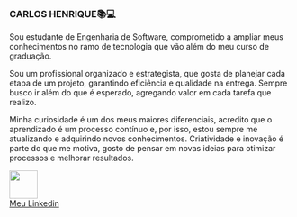 ### CARLOS HENRIQUE📚💻

Sou estudante de Engenharia de Software, comprometido a ampliar meus conhecimentos no ramo de tecnologia que vão além do meu curso de graduação.

Sou um profissional organizado e estrategista, que gosta de planejar cada etapa de um projeto, garantindo eficiência e qualidade na entrega. 
Sempre busco ir além do que é esperado, agregando valor em cada tarefa que realizo.

Minha curiosidade é um dos meus maiores diferenciais, acredito que o aprendizado é um processo contínuo e, por isso, estou sempre me atualizando e adquirindo novos conhecimentos. 
Criatividade e inovação é parte do que me motiva, gosto de pensar em novas ideias para otimizar processos e melhorar resultados.

[<img src="https://github.com/user-attachments/assets/77604d7a-69a0-42f9-9ba5-14b014350055" width="50">
](www.linkedin.com/in/carlos-henrique-neves-silva-5a892a256)
<br>
[Meu Linkedin](www.linkedin.com/in/carlos-henrique-neves-silva-5a892a256)
